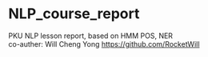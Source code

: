 # NLP_course_report
PKU NLP lesson report, based on HMM POS, NER  
co-auther: Will Cheng Yong https://github.com/RocketWill
